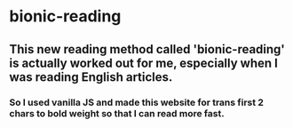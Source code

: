 # bionic-reading
## This new reading method called 'bionic-reading' is actually worked out for me, especially when I was reading English articles.
### So I used vanilla JS and made this website for trans first 2 chars to bold weight so that I can read more fast.
